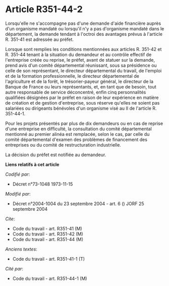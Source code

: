 # Article R351-44-2

Lorsqu'elle ne s'accompagne pas d'une demande d'aide financière auprès d'un organisme mandaté ou lorsqu'il n'y a pas
d'organisme mandaté dans le département, la demande tendant à l'octroi des avantages prévus à l'article R. 351-41 est
adressée au préfet.

Lorsque sont remplies les conditions mentionnées aux articles R. 351-42 et R. 351-44 tenant à la situation du demandeur et au
contrôle effectif de l'entreprise créée ou reprise, le préfet, avant de statuer sur la demande, prend avis d'un comité
départemental réunissant, sous sa présidence ou celle de son représentant, le directeur départemental du travail, de l'emploi
et de la formation professionnelle, le directeur départemental de l'agriculture et de la forêt, le trésorier-payeur général,
le directeur de la Banque de France ou leurs représentants, et, en tant que de besoin, tout autre responsable de service
déconcentré, enfin cinq personnalités qualifiées désignées par le préfet en raison de leur expérience en matière de création
et de gestion d'entreprise, sous réserve qu'elles ne soient pas salariées ou dirigeants bénévoles d'un organisme visé au II
de l'article R. 351-44-1.

Pour les projets présentés par plus de dix demandeurs ou en cas de reprise d'une entreprise en difficulté, la consultation du
comité départemental mentionné au premier alinéa est remplacée, selon le cas, par celle du comité départemental d'examen des
problèmes de financement des entreprises ou du comité de restructuration industrielle.

La décision du préfet est notifiée au demandeur.

**Liens relatifs à cet article**

_Codifié par_:

  - Décret n°73-1048 1973-11-15

_Modifié par_:

  - Décret n°2004-1004 du 23 septembre 2004 - art. 6 () JORF 25 septembre 2004

_Cite_:

  - Code du travail - art. R351-41 (M)
  - Code du travail - art. R351-42 (M)
  - Code du travail - art. R351-44 (M)

_Anciens textes_:

  - Code du travail - art. R351-41-1 (T)

_Cité par_:

  - Code du travail - art. R351-44-1 (M)
